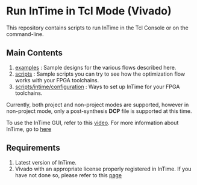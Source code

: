 # Run InTime in Tcl Mode (Vivado)
This repository contains scripts to run InTime in the Tcl Console or on the command-line. 

## Main Contents
1. [examples](examples/) : Sample designs for the various flows described here.
2. [scripts](scripts/) : Sample scripts you can try to see how the optimization flow works with your FPGA toolchains.
3. [scripts/intime/configuration](scripts/intime/configuration/) : Ways to set up InTime for your FPGA toolchains.

Currently, both project and non-project modes are supported, however in non-project mode, only a post-synthesis **DCP** file is supported at this time. 

To use the InTime GUI, refer to this [video](https://www.youtube.com/watch?v=lQvY_XZ3R7w).
For more information about InTime, go to [here](https://www.plunify.com/en/intime/)

## Requirements
1. Latest version of InTime.
2. Vivado with an appropriate license properly registered in InTime. If you have not done so, please refer to this [page](scripts/intime/configuration)

